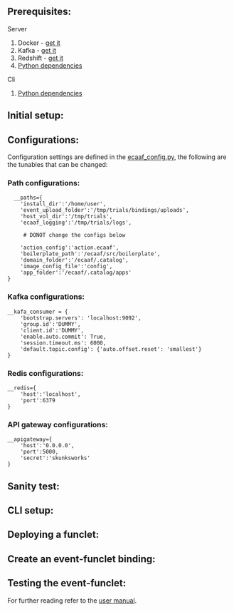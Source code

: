 ## Prerequisites:

Server
  1. Docker - [get it](https://docs.docker.com/install/)
  2. Kafka - [get it](https://kafka.apache.org/quickstart)
  3. Redshift - [get it](https://redis.io/topics/quickstart)
  4. [Python dependencies](/install/server/requirements.txt)

Cli
  1. [Python dependencies](/install/cli/requirements.txt)

## Initial setup:

## Configurations:

Configuration settings are defined in the [ecaaf_config.py](/src/core/dmisc/ecaaf_config.py), the following are the tunables that can be changed:

### Path configurations:
```
  __paths={
    'install_dir':'/home/user',
    'event_upload_folder':'/tmp/trials/bindings/uploads',
    'host_vol_dir':'/tmp/trials',
    'ecaaf_logging':'/tmp/trials/logs',
    
     # DONOT change the configs below
     
    'action_config':'action.ecaaf',
    'boilerplate_path':'/ecaaf/src/boilerplate',
    'domain_folder':'/ecaaf/.catalog',
    'image_config_file':'config',
    'app_folder':'/ecaaf/.catalog/apps'
}
```
### Kafka configurations:
```
__kafa_consumer = {
    'bootstrap.servers': 'localhost:9092',
    'group.id':'DUMMY',
    'client.id':'DUMMY',
    'enable.auto.commit': True,
    'session.timeout.ms': 6000,
    'default.topic.config': {'auto.offset.reset': 'smallest'}
}
```
### Redis configurations:
```
__redis={
    'host':'localhost',
    'port':6379
}
```
### API gateway configurations:
```
__apigateway={
    'host':'0.0.0.0',
    'port':5000,
    'secret':'skunksworks'
}
```
## Sanity test:

## CLI setup:

## Deploying a funclet:

## Create an event-funclet binding:

## Testing the event-funclet:

For further reading refer to the [user manual](/docs/manual/USERGUIDE.md).
